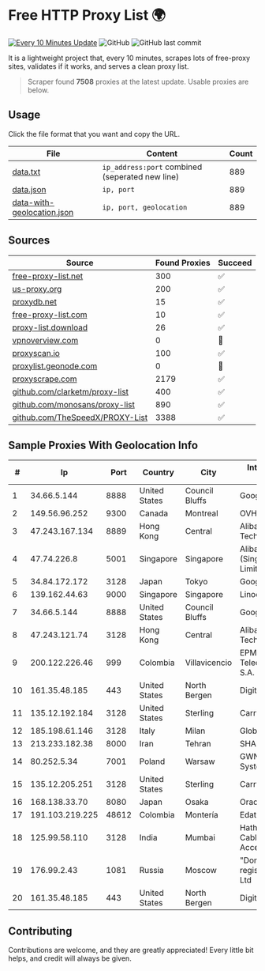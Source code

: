 
# Free HTTP Proxy List 🌍

[![Every 10 Minutes Update](https://github.com/mertguvencli/http-proxy-list/actions/workflows/main.yml/badge.svg?branch=main)](https://github.com/mertguvencli/http-proxy-list/actions/workflows/main.yml)
![GitHub](https://img.shields.io/github/license/mertguvencli/http-proxy-list)
![GitHub last commit](https://img.shields.io/github/last-commit/mertguvencli/http-proxy-list)

It is a lightweight project that, every 10 minutes, scrapes lots of free-proxy sites, validates if it works, and serves a clean proxy list.


> Scraper found **7508** proxies at the latest update. Usable proxies are below.

## Usage

Click the file format that you want and copy the URL.


|File|Content|Count|
|----|-------|-----|
|[data.txt](https://raw.githubusercontent.com/mertguvencli/http-proxy-list/main/proxy-list/data.txt)|`ip_address:port` combined (seperated new line)|889|
|[data.json](https://raw.githubusercontent.com/mertguvencli/http-proxy-list/main/proxy-list/data.json)|`ip, port`|889|
|[data-with-geolocation.json](https://raw.githubusercontent.com/mertguvencli/http-proxy-list/main/proxy-list/data-with-geolocation.json)|`ip, port, geolocation`|889|

## Sources

|Source|Found Proxies|Succeed|
|------|-------------|-------|
|[free-proxy-list.net](https://free-proxy-list.net)|300|✅|
|[us-proxy.org](https://www.us-proxy.org)|200|✅|
|[proxydb.net](http://proxydb.net)|15|✅|
|[free-proxy-list.com](https://free-proxy-list.com/?page=&port=&type%5B%5D=http&type%5B%5D=https&up_time=0&search=Search)|10|✅|
|[proxy-list.download](https://www.proxy-list.download/HTTP)|26|✅|
|[vpnoverview.com](https://vpnoverview.com/privacy/anonymous-browsing/free-proxy-servers)|0|🚫|
|[proxyscan.io](https://www.proxyscan.io)|100|✅|
|[proxylist.geonode.com](https://proxylist.geonode.com/api/proxy-list?limit=300&page=1&sort_by=lastChecked&sort_type=desc&protocols=http,https)|0|🚫|
|[proxyscrape.com](https://api.proxyscrape.com/v2/?request=displayproxies&protocol=http&timeout=10000&country=all&ssl=all&anonymity=all)|2179|✅|
|[github.com/clarketm/proxy-list](https://raw.githubusercontent.com/clarketm/proxy-list/master/proxy-list-raw.txt)|400|✅|
|[github.com/monosans/proxy-list](https://raw.githubusercontent.com/monosans/proxy-list/main/proxies/http.txt)|890|✅|
|[github.com/TheSpeedX/PROXY-List](https://raw.githubusercontent.com/TheSpeedX/PROXY-List/master/http.txt)|3388|✅|


## Sample Proxies With Geolocation Info

|#|Ip|Port|Country|City|Internet Service Provider|
|-|--|----|-------|----|-------------------------|
|1|34.66.5.144|8888|United States|Council Bluffs|Google LLC|
|2|149.56.96.252|9300|Canada|Montreal|OVH SAS|
|3|47.243.167.134|8889|Hong Kong|Central|Alibaba (US) Technology Co., Ltd.|
|4|47.74.226.8|5001|Singapore|Singapore|Alibaba Cloud (Singapore) Private Limited|
|5|34.84.172.172|3128|Japan|Tokyo|Google LLC|
|6|139.162.44.63|9000|Singapore|Singapore|Linode, LLC|
|7|34.66.5.144|8888|United States|Council Bluffs|Google LLC|
|8|47.243.121.74|3128|Hong Kong|Central|Alibaba (US) Technology Co., Ltd.|
|9|200.122.226.46|999|Colombia|Villavicencio|EPM Telecomunicaciones S.A. E.S.P|
|10|161.35.48.185|443|United States|North Bergen|DigitalOcean, LLC|
|11|135.12.192.184|3128|United States|Sterling|Carrytel|
|12|185.198.61.146|3128|Italy|Milan|Global Router LLC|
|13|213.233.182.38|8000|Iran|Tehran|SHARIF-EDU|
|14|80.252.5.34|7001|Poland|Warsaw|GWNET Autonomus System|
|15|135.12.205.251|3128|United States|Sterling|Carrytel|
|16|168.138.33.70|8080|Japan|Osaka|Oracle Corporation|
|17|191.103.219.225|48612|Colombia|Montería|Edatel S.a. E.S.P|
|18|125.99.58.110|3128|India|Mumbai|Hathway IP over Cable Internet Access|
|19|176.99.2.43|1081|Russia|Moscow|"Domain names registrar REG.RU", Ltd|
|20|161.35.48.185|443|United States|North Bergen|DigitalOcean, LLC|



## Contributing

Contributions are welcome, and they are greatly appreciated! Every
little bit helps, and credit will always be given.

